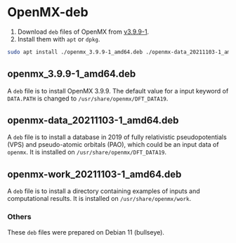 # OpenMX-deb

1. Download `deb` files of OpenMX from [v3.9.9-1](https://github.com/Ncmexp2717/OpenMX-deb/releases/tag/v3.9.9-1).
2. Install them with `apt` or `dpkg`.

``` bash
sudo apt install ./openmx_3.9.9-1_amd64.deb ./openmx-data_20211103-1_amd64.deb ./openmx-work_20211103-1_amd64.deb
```

## openmx_3.9.9-1_amd64.deb

A `deb` file is to install OpenMX 3.9.9.
The default value for a input keyword of `DATA.PATH` is changed to `/usr/share/openmx/DFT_DATA19`.

## openmx-data_20211103-1_amd64.deb

A `deb` file is to install a database in 2019 of fully relativistic pseudopotentials (VPS) and pseudo-atomic orbitals (PAO), which could be an input data of `openmx`.
It is installed on `/usr/share/openmx/DFT_DATA19`.

## openmx-work_20211103-1_amd64.deb

A `deb` file is to install a directory containing examples of inputs and computational results.
It is installed on `/usr/share/openmx/work`.

### Others

These `deb` files were prepared on Debian 11 (bullseye).
